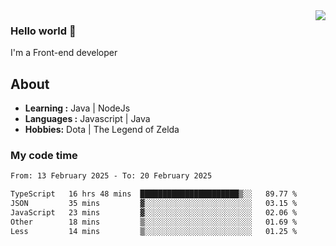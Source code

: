 <img align='right' src="https://github-readme-stats.vercel.app/api?username=jumodada&show_icons=true&theme=vue">

### Hello world 👋

I'm a Front-end developer 
    
## About
-  **Learning :** Java | NodeJs
-  **Languages :** Javascript | Java
-  **Hobbies:** Dota | The Legend of Zelda

### My code time

<!--START_SECTION:waka-->

```txt
From: 13 February 2025 - To: 20 February 2025

TypeScript   16 hrs 48 mins  ██████████████████████▒░░   89.77 %
JSON         35 mins         ▓░░░░░░░░░░░░░░░░░░░░░░░░   03.15 %
JavaScript   23 mins         ▓░░░░░░░░░░░░░░░░░░░░░░░░   02.06 %
Other        18 mins         ▒░░░░░░░░░░░░░░░░░░░░░░░░   01.69 %
Less         14 mins         ▒░░░░░░░░░░░░░░░░░░░░░░░░   01.25 %
```

<!--END_SECTION:waka-->
